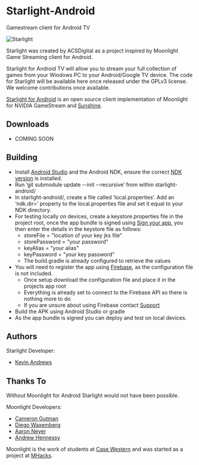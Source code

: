 # Starlight-Android
Gamestream client for Android TV

![Starlight](https://starlight-stream.com/gallery_gen/240a46036ccec336e7df544b9d444745_1408x792_fit.png?ts=1734105590)

Starlight was created by ACSDigital as a project inspired by Moonlight Game Streaming client for Android. 

Starlight for Android TV will allow you to stream your full collection of games from your Windows PC to your Android/Google TV device.
The code for Starlight will be available here once released under the GPLv3 license. We welcome contributions once available.

[Starlight for Android](https://starlight-game-streaming.com) is an open source client implementation of Moonlight for NVIDIA GameStream and [Sunshine](https://github.com/LizardByte/Sunshine).


## Downloads
* COMING SOON


## Building
* Install [Android Studio](https://developer.android.com/studio/install) and the Android NDK, ensure the correct [NDK version](https://developer.android.com/studio/projects/install-ndk#specific-version) is installed.
* Run ‘git submodule update --init --recursive’ from within starlight-android/
* In starlight-android/, create a file called ‘local.properties’. Add an ‘ndk.dir=’ property to the local.properties file and set it equal to your NDK directory.
* For testing locally on devices, create a keystore.properties file in the project root, once the app bundle is signed using [Sign your app](https://developer.android.com/studio/publish/app-signing), you then enter the details in the keystore file as follows:
  * storeFile = "location of your key jks file"
  * storePassword = "your password"
  * keyAlias = "your alias"
  * keyPassword = "your key password"
  * The build.gradle is already configured to retrieve the values
* You will need to register the app using [Firebase](https://firebase.google.com/docs/android/setup), as the configuration file is not included.
  * Once setup download the configuration file and place it in the projects app root
  * Everything is already set to connect to the Firebase API so there is nothing more to do
  * If you are unsure about using Firebase contact [Support](https://starlight-game-streaming.com/Contact)
* Build the APK using Android Studio or gradle
* As the app bundle is signed you can deploy and test on local devices.


## Authors
Starlight Developer:
* [Kevin Andrews](https://github.com/kev506)

## Thanks To
Without Moonlight for Android Starlight would not have been possible.

Moonlight Developers:
* [Cameron Gutman](https://github.com/cgutman)  
* [Diego Waxemberg](https://github.com/dwaxemberg)  
* [Aaron Neyer](https://github.com/Aaronneyer)  
* [Andrew Hennessy](https://github.com/yetanothername)

Moonlight is the work of students at [Case Western](http://case.edu) and was started as a project at [MHacks](http://mhacks.org).

